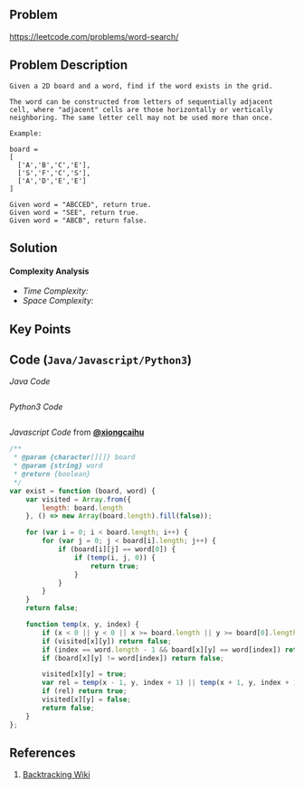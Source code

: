 ## Problem
https://leetcode.com/problems/word-search/

## Problem Description
```
Given a 2D board and a word, find if the word exists in the grid.

The word can be constructed from letters of sequentially adjacent cell, where "adjacent" cells are those horizontally or vertically neighboring. The same letter cell may not be used more than once.

Example:

board =
[
  ['A','B','C','E'],
  ['S','F','C','S'],
  ['A','D','E','E']
]

Given word = "ABCCED", return true.
Given word = "SEE", return true.
Given word = "ABCB", return false.
```

## Solution


#### Complexity Analysis
- *Time Complexity:*
- *Space Complexity:*

## Key Points


## Code (`Java/Javascript/Python3`)
*Java Code*
```java

```

*Python3 Code*
```python

```

*Javascript Code* from [**@xiongcaihu**](https://github.com/xiongcaihu)
```javascript
/**
 * @param {character[][]} board
 * @param {string} word
 * @return {boolean}
 */
var exist = function (board, word) {
    var visited = Array.from({
        length: board.length
    }, () => new Array(board.length).fill(false));

    for (var i = 0; i < board.length; i++) {
        for (var j = 0; j < board[i].length; j++) {
            if (board[i][j] == word[0]) {
                if (temp(i, j, 0)) {
                    return true;
                }
            }
        }
    }
    return false;

    function temp(x, y, index) {
        if (x < 0 || y < 0 || x >= board.length || y >= board[0].length) return false;
        if (visited[x][y]) return false;
        if (index == word.length - 1 && board[x][y] == word[index]) return true;
        if (board[x][y] != word[index]) return false;

        visited[x][y] = true;
        var rel = temp(x - 1, y, index + 1) || temp(x + 1, y, index + 1) || temp(x, y - 1, index + 1) || temp(x, y + 1, index + 1);
        if (rel) return true;
        visited[x][y] = false;
        return false;
    }
};
```

## References
1. [Backtracking Wiki](https://www.wikiwand.com/en/Backtracking)